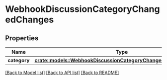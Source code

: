 # WebhookDiscussionCategoryChangedChanges

## Properties

Name | Type | Description | Notes
------------ | ------------- | ------------- | -------------
**category** | [**crate::models::WebhookDiscussionCategoryChangedChangesCategory**](webhook_discussion_category_changed_changes_category.md) |  | 

[[Back to Model list]](../README.md#documentation-for-models) [[Back to API list]](../README.md#documentation-for-api-endpoints) [[Back to README]](../README.md)


